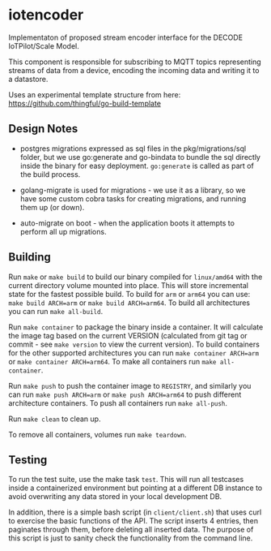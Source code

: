 # iotencoder

Implementaton of proposed stream encoder interface for the DECODE
IoTPilot/Scale Model.

This component is responsible for subscribing to MQTT topics representing
streams of data from a device, encoding the incoming data and writing it to a
datastore.

Uses an experimental template structure from here:
https://github.com/thingful/go-build-template

## Design Notes

* postgres migrations expressed as sql files in the pkg/migrations/sql folder,
  but we use go:generate and go-bindata to bundle the sql directly inside the
  binary for easy deployment. `go:generate` is called as part of the build
  process.

* golang-migrate is used for migrations - we use it as a library, so we have
  some custom cobra tasks for creating migrations, and running them up (or
  down).

* auto-migrate on boot - when the application boots it attempts to perform all
  up migrations.

## Building

Run `make` or `make build` to build our binary compiled for `linux/amd64`
with the current directory volume mounted into place. This will store
incremental state for the fastest possible build. To build for `arm` or
`arm64` you can use: `make build ARCH=arm` or `make build ARCH=arm64`. To
build all architectures you can run `make all-build`.

Run `make container` to package the binary inside a container. It will
calculate the image tag based on the current VERSION (calculated from git tag
or commit - see `make version` to view the current version). To build
containers for the other supported architectures you can run
`make container ARCH=arm` or `make container ARCH=arm64`. To make all
containers run `make all-container`.

Run `make push` to push the container image to `REGISTRY`, and similarly you
can run `make push ARCH=arm` or `make push ARCH=arm64` to push different
architecture containers. To push all containers run `make all-push`.

Run `make clean` to clean up.

To remove all containers, volumes run `make teardown`.

## Testing

To run the test suite, use the make task `test`. This will run all testcases
inside a containerized environment but pointing at a different DB instance to
avoid overwriting any data stored in your local development DB.

In addition, there is a simple bash script (in `client/client.sh`) that uses
curl to exercise the basic functions of the API. The script inserts 4
entries, then paginates through them, before deleting all inserted data. The
purpose of this script is just to sanity check the functionality from the
command line.
